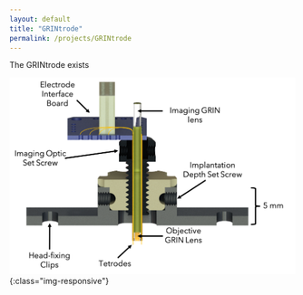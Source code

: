 ```yaml
---
layout: default
title: "GRINtrode"
permalink: /projects/GRINtrode
---
```

The GRINtrode exists

![GRINtrode](GRINtrode.png){:class="img-responsive"}